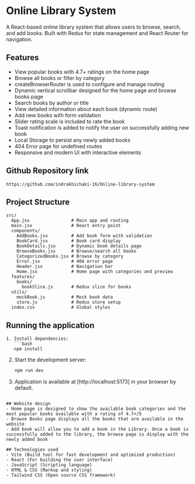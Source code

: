 # Online Library System

A React-based online library system that allows users to browse, search, and add books. Built with Redux for state management and React Router for navigation.

## Features
- View popular books with 4.7+ ratings on the home page
- Browse all books or filter by category
- createBrowserRouter is used to configure and manage routing
- Dynamic vertical scrollbar designed for the home page and browse books page
- Search books by author or title
- View detailed information about each book (dynamic route)
- Add new books with form validation 
- Slider rating scale is included to rate the book
- Toast notification is added to notify the user on successfully adding new book
- Local Storage to persist any newly added books
- 404 Error page for undefined routes
- Responsive and modern UI with interactive elements

## Github Repository link
`https://github.com/indrakhichaki-16/Online-library-system`

## Project Structure
```
src/
  App.jsx                # Main app and routing
  main.jsx               # React entry point
  components/
    AddBooks.jsx         # Add book form with validation
    BookCard.jsx         # Book card display
    BookDetails.jsx      # Dynamic book details page
    BrowseBooks.jsx      # Browse/search all books
    CategorizedBooks.jsx # Browse by category
    Error.jsx            # 404 error page
    Header.jsx           # Navigation bar
    Home.jsx             # Home page with categories and preview
  features/
    books/
      bookSlice.js       # Redux slice for books
  utils/
    mockBook.js          # Mock book data
    store.js             # Redux store setup
  index.css              # Global styles
```

## Running the application
```
1. Install dependencies:
   ```bash
   npm install
   ```
2. Start the development server:
   ```bash
   npm run dev
   ```
3. Application is available at [http://localhost:5173] in your browser by default.
```

## Website design
- Home page is designed to show the available book categories and the most popular books available with a rating of 4.7+/5
- Browse Books page displays all the books that are available in the website
- Add book will allow you to add a book in the Library. Once a book is successfully added to the library, the browse page is display with the newly added book

## Technologies used
- Vite (Build tool for fast development and optimized production)
- React (For building the user interface)
- JavaScript (Scripting language)
- HTML & CSS (Markup and styling)
- Tailwind CSS (Open source CSS framework)

